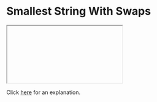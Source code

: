 # Smallest String With Swaps 

<iframe></iframe>

Click [here](Explanation.md) for an explanation.

